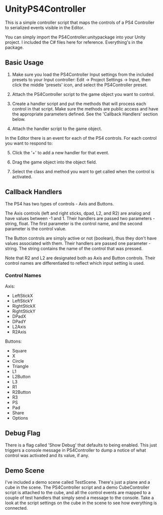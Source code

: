# UnityPS4Controller
This is a simple controller script that maps the controls of a PS4 Controller to serialized events visible in the Editor.

You can simply import the PS4Controller.unitypackage into your Unity project. I included the C# files here for reference. Everything's in the package.

## Basic Usage
1. Make sure you load the PS4Controller Input settings from the included presets to your Input controller: Edit -> Project Settings -> Input, then click the middle 'presets' icon, and select the PS4Controller preset. 

2. Attach the PS4Controller script to the game object you want to control. 

3. Create a handler script and put the methods that will process each control in that script. Make sure the methods are public access and have the appropriate parameters defined. See the 'Callback Handlers' section below.

4. Attach the handler script to the game object.

In the Editor there is an event for each of the PS4 controls. For each control you want to respond to:

5. Click the '+' to add a new handler for that event. 

6. Drag the game object into the object field.

7. Select the class and method you want to get called when the control is activated.

## Callback Handlers
The PS4 has two types of controls - Axis and Buttons.

The Axis controls (left and right sticks, dpad, L2, and R2) are analog and have values between -1 and 1. Their handlers are passed two parameters - string, float. The first parameter is the control name, and the second parameter is the control value. 

The Button controls are simply active or not (boolean), thus they don't have values associated with them. Their handlers are passed one parameter - string. The string contains the name of the control that was pressed.

Note that R2 and L2 are designated both as Axis and Button controls. Their control names are differentiated to reflect which input setting is used. 

### Control Names
Axis:
* LeftStickX
* LeftStickY
* RightStickX
* RightStickY
* DPadX
* DPadY
* L2Axis
* R2Axis

Buttons:
* Square
* X
* Circle
* Triangle
* L1
* L2Button
* L3
* R1
* R2Button
* R3
* PS
* Pad
* Share
* Options

## Debug Flag
There is a flag called 'Show Debug' that defaults to being enabled. This just triggers a console message in PS4Controller to dump a notice of what control was activated and its value, if any.

## Demo Scene
I've included a demo scene called TestScene. There's just a plane and a cube in the scene. The PS4Controller script and a demo CubeController script is attached to the cube, and all the control events are mapped to a couple of test handlers that simply send a message to the console. Take a look at the script settings on the cube in the scene to see how everything is connected.